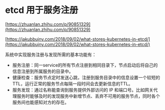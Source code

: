 # etcd 用于服务注册
[https://zhuanlan.zhihu.com/p/90851329](https://zhuanlan.zhihu.com/p/90851329)

[https://jakubbujny.com/2018/09/02/what-stores-kubernetes-in-etcd/](https://jakubbujny.com/2018/09/02/what-stores-kubernetes-in-etcd/)

系统中实现服务注册与发现所需的基本功能有：
+ 服务注册：同一service的所有节点注册到相同目录下，节点启动后将自己的信息注册到所属服务的目录中。
+ 健康检查：服务节点定时发送心跳，注册到服务目录中的信息设置一个较短的TTL，运行正常的服务节点每隔一段时间会去更新信息的TTL。
+ 服务发现：通过名称能查询到服务提供外部访问的 IP 和端口号。比如网关代理服务时能够及时的发现服务中新增节点、丢弃不可用的服务节点，同时各个服务间也能感知对方的存在。